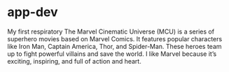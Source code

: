 # app-dev
My first respiratory 
The Marvel Cinematic Universe (MCU) is a series of superhero movies based on Marvel Comics. It features popular characters like Iron Man, Captain America, Thor, and Spider-Man. These heroes team up to fight powerful villains and save the world. I like Marvel because it’s exciting, inspiring, and full of action and heart.
